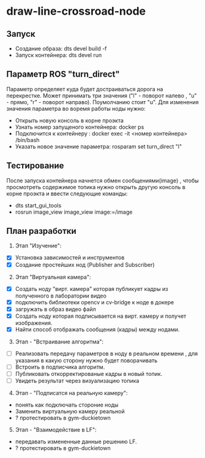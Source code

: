 # draw-line-crossroad-node

## Запуск
- Создание образа: dts devel build -f
- Запуск контейнера: dts devel run

## Параметр ROS "turn_direct"
Параметр определяет куда будет достраиваться дорога на перекрестке. Может принимать три значения ("l" - поворот налево , "u" - прямо, "r" - поворот направо). Поумолчанию стоит "u". Для изменения значения параметра во воремя работы ноды нужно:
- Открыть новую консоль в корне проэкта
- Узнать номер запущеного контейнера: docker ps
- Подключится к контейнеру : docker exec -it <номер контейнера> /bin/bash
- Указать новое значение параметра: rosparam set turn_direct "l"


## Тестирование 
После запуска контейнера начнется обмен сообщениями(image) , чтобы просмотреть содержимое топика нужно открыть другую консоль в корне проэкта и ввести следующие команды:
- dts start_gui_tools
- rosrun image_view image_view image:=/image

## План разработки
1. Этап "Изучение":
  - [x] Установка зависимостей и инструментов 
  - [x] Создание простейших нод (Publisher and Subscriber) 
  
2. Этап "Виртуальная камера":
  - [x] Создать ноду "вирт. камера" которая публикует кадры из полученного в лаборатории видео 
  - [x] подключить библиотеки opencv и cv-bridge к ноде в докере 
  - [x] загружать в образ видео файл 
  - [x] Создать ноду которая подписывается на вирт. камеру и получет изображения. 
  - [x] Найти способ отображать сообщения (кадры) между нодами. 

3. Этап - "Встраивание алгоритма":
  - [ ] Реализовать передачу параметров в ноду в реальном времени , для указания в какую сторону нужно будет поворачивать
  - [ ] Встроить в подписчика алгоритм.
  - [ ] Публиковать откорректированые кадры в новый топик.
  - [ ] Увидеть результат через визуализацию топика 

4. Этап - "Подписатся на реальную камеру":
  - понять как подключать стороние ноды
  - Заменить виртуальную камеру реальной
  - ? протестировать в gym-duckietown

5. Этап - "Взаимодействие в LF":
- передавать измененные данные решению LF.
- ? протестировать в gym-duckietown <br> <br>
